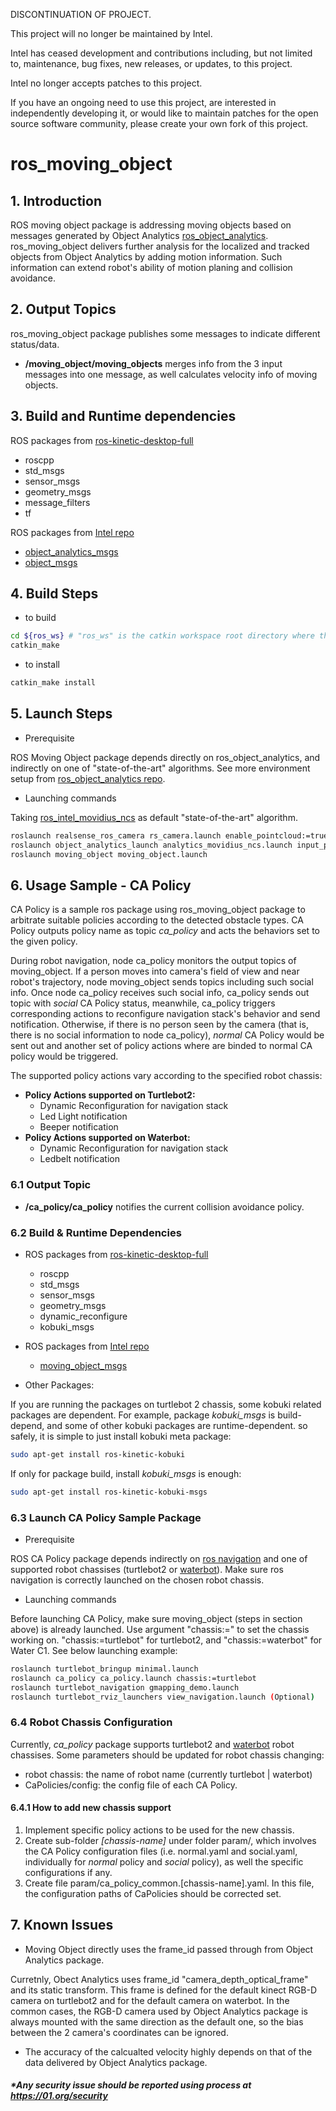 DISCONTINUATION OF PROJECT.

This project will no longer be maintained by Intel.

Intel has ceased development and contributions including, but not limited to, maintenance, bug fixes, new releases, or updates, to this project. 

Intel no longer accepts patches to this project.

If you have an ongoing need to use this project, are interested in independently developing it, or would like to maintain patches for the open source software community, please create your own fork of this project. 
# ros_moving_object

## 1. Introduction
ROS moving object package is addressing moving objects based on messages generated by
Object Analytics [ros_object_analytics](https://github.com/intel/ros_object_analytics).
ros_moving_object delivers further analysis for the localized and tracked objects from Object Analytics by adding
motion information. Such information can extend robot's ability of motion planing and collision avoidance.

## 2. Output Topics

ros_moving_object package publishes some messages to indicate different status/data.
 - **/moving\_object/moving\_objects** merges info from the 3 input messages into one message, as well calculates velocity info of moving objects.

## 3. Build and Runtime dependencies

  ROS packages from [ros-kinetic-desktop-full](http://wiki.ros.org/kinetic/Installation/Ubuntu)
  * roscpp
  * std_msgs
  * sensor_msgs
  * geometry_msgs
  * message_filters
  * tf

  ROS packages from [Intel repo](https://github.com/intel)
  * [object\_analytics\_msgs](https://github.com/intel/ros_object_analytics/tree/master/object_analytics_msgs)
  * [object_msgs](https://github.com/intel/object_msgs)

## 4. Build Steps
  * to build
  ```bash
  cd ${ros_ws} # "ros_ws" is the catkin workspace root directory where this project is placed in
  catkin_make
  ```

  * to install
  ```bash
  catkin_make install
  ```
## 5. Launch Steps
   * Prerequisite

   ROS Moving Object package depends directly on ros_object_analytics, and indirectly on one of "state-of-the-art" algorithms. See more environment setup from [ros_object_analytics repo](https://github.com/intel/ros_object_analytics).

   * Launching commands

  Taking [ros_intel_movidius_ncs](https://github.com/intel/ros_intel_movidius_ncs) as default "state-of-the-art" algorithm.
  ```bash
  roslaunch realsense_ros_camera rs_camera.launch enable_pointcloud:=true enable_sync:=true
  roslaunch object_analytics_launch analytics_movidius_ncs.launch input_points:=/camera/points
  roslaunch moving_object moving_object.launch
  ```

## 6. Usage Sample - CA Policy
CA Policy is a sample ros package using ros_moving_object package to arbitrate suitable policies according to the detected obstacle types. CA Policy outputs policy name as topic *ca_policy* and acts the behaviors set to the given policy.

During robot navigation,  node ca_policy monitors the output topics of moving_object. If a person moves into camera's field of view and near robot's trajectory, node moving_object sends topics including such social info. Once node ca_policy receives such social info, ca_policy sends out topic with *social* CA Policy status, meanwhile, ca_policy triggers corresponding actions to reconfigure navigation stack's behavior and send notification. Otherwise, if there is no person seen by the camera (that is, there is no social information to node ca_policy), *normal* CA Policy would be sent out and another set of policy actions where are binded to normal CA policy would be triggered.

The supported policy actions vary according to the specified robot chassis:
- **Policy Actions supported on Turtlebot2:**
	- Dynamic Reconfiguration for navigation stack
	- Led Light notification
	- Beeper notification
- **Policy Actions supported on Waterbot:**
	- Dynamic Reconfiguration for navigation stack
	- Ledbelt notification

### 6.1 Output Topic
 - **/ca\_policy/ca\_policy**  notifies the current collision avoidance policy.
### 6.2 Build & Runtime Dependencies
  - ROS packages from [ros-kinetic-desktop-full](http://wiki.ros.org/kinetic/Installation/Ubuntu)
    * roscpp
    * std_msgs
    * sensor_msgs
    * geometry_msgs
    * dynamic_reconfigure
    * kobuki_msgs

  - ROS packages from [Intel repo](https://github.com/intel)
    * [moving_object_msgs](https://github.com/intel/ros_moving_object)

  - Other Packages:

  If you are running the packages on turtlebot 2 chassis, some kobuki related packages are dependent. For example, package *kobuki_msgs* is build-depend, and some of other kobuki packages are runtime-dependent. so safely, it is simple to just install kobuki meta package:
  ```bash
  sudo apt-get install ros-kinetic-kobuki
  ```
  If only for package build, install *kobuki_msgs* is enough:
  ```bash
  sudo apt-get install ros-kinetic-kobuki-msgs
  ```

### 6.3 Launch CA Policy Sample Package
   * Prerequisite

   ROS CA Policy package depends indirectly on [ros navigation](http://wiki.ros.org/navigation) and one of supported robot chassises (turtlebot2 or [waterbot](http://www.yunji.com)). Make sure ros navigation is correctly launched on the chosen robot chassis.

   * Launching commands

  Before launching CA Policy, make sure moving_object (steps in section above) is already launched.
  Use argument "chassis:=" to set the chassis working on. "chassis:=turtlebot" for turtlebot2, and "chassis:=waterbot" for Water C1.
  See below launching example:
  ```bash
  roslaunch turtlebot_bringup minimal.launch
  roslaunch ca_policy ca_policy.launch chassis:=turtlebot
  roslaunch turtlebot_navigation gmapping_demo.launch
  roslaunch turtlebot_rviz_launchers view_navigation.launch (Optional)
  ```

### 6.4 Robot  Chassis Configuration

  Currently, *ca_policy* package supports turtlebot2 and [waterbot](http://www.yunji.com) robot chassises. Some parameters should be updated for robot chassis changing:
  * robot chassis: the name of robot name (currently  turtlebot | waterbot)
  * CaPolicies/config: the config file of each CA Policy.
#### 6.4.1 How to add new chassis support
  1. Implement specific policy actions to be used for the new chassis.
  2. Create sub-folder _[chassis-name]_ under folder param/, which involves the CA Policy configuration files (i.e. normal.yaml and social.yaml, individually for _normal_ policy and _social_ policy),  as well the specific configurations if any.
  3. Create file param/ca_policy_common.[chassis-name].yaml. In this file, the configuration paths of CaPolicies should be corrected set.

## 7. Known Issues

* Moving Object directly uses the frame_id passed through from Object Analytics package.

Curretnly, Obect Analytics uses frame_id "camera_depth_optical_frame" and its static transform. This frame is defined
for the default kinect RGB-D camera on turtlebot2 and for the default camera on waterbot. In the common cases, the
RGB-D camera used by Object Analytics package is always mounted with the same direction as the default one, so the bias
between the 2 camera's coordinates can be ignored.

* The accuracy of the calcualted velocity highly depends on that of the data delivered by Object Analytics package.

##### *Any security issue should be reported using process at https://01.org/security

